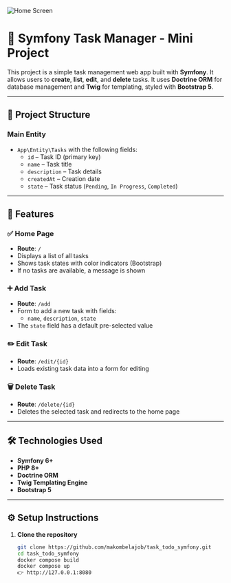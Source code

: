 ![Home Screen](./images/screenshots.png)
# 📝 Symfony Task Manager - Mini Project

This project is a simple task management web app built with **Symfony**. It allows users to **create**, **list**, **edit**, and **delete** tasks. It uses **Doctrine ORM** for database management and **Twig** for templating, styled with **Bootstrap 5**.

---

## 📂 Project Structure

### Main Entity
- `App\Entity\Tasks` with the following fields:
    - `id` – Task ID (primary key)
    - `name` – Task title
    - `description` – Task details
    - `createdAt` – Creation date
    - `state` – Task status (`Pending`, `In Progress`, `Completed`)

---

## 🔁 Features

### ✅ Home Page
- **Route**: `/`
- Displays a list of all tasks
- Shows task states with color indicators (Bootstrap)
- If no tasks are available, a message is shown

### ➕ Add Task
- **Route**: `/add`
- Form to add a new task with fields:
    - `name`, `description`, `state`
- The `state` field has a default pre-selected value

### ✏️ Edit Task
- **Route**: `/edit/{id}`
- Loads existing task data into a form for editing

### 🗑 Delete Task
- **Route**: `/delete/{id}`
- Deletes the selected task and redirects to the home page

---

## 🛠 Technologies Used

- **Symfony 6+**
- **PHP 8+**
- **Doctrine ORM**
- **Twig Templating Engine**
- **Bootstrap 5**

---

## ⚙️ Setup Instructions

1. **Clone the repository**
   ```bash
   git clone https://github.com/makombelajob/task_todo_symfony.git
   cd task_todo_symfony
   docker compose build
   docker compose up
   👉 http://127.0.0.1:8080
